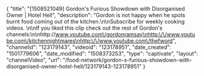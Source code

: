 {
    "title": "[1508521049] Gordon's Furious Showdown with Disorganised Owner | Hotel Hell",
    "description": "Gordon is not happy when he spots burnt food coming out of the kitchen.\n\nSubscribe for weekly cooking videos. \n\nIf you liked this clip check out the rest of Gordon's channels:\n\nhttp:\/\/www.youtube.com\/gordonramsay\nhttp:\/\/www.youtube.com\/kitchennightmares\nhttp:\/\/www.youtube.com\/thefword",
    "channelid": "123179143",
    "videoid": "123178951",
    "date_created": "1501779606",
    "date_modified": "1508373253",
    "type": "captivate",
    "layout": "channelVideo",
    "url": "\/food-network\/gordon-s-furious-showdown-with-disorganised-owner-hotel-hell\/123179143-123178951"
}